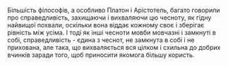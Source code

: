 Більшість філософів, а особливо Платон і Арістотель, багато говорили про справедливість, захищаючи і вихваляючи цю чесноту, як гідну найвищої похвали, оскільки вона віддає кожному своє і зберігає рівність між усіма. І тоді як інші чесноти мовби мовчазні і замкнуті в собі, справедливість - єдина з чеснот, не замкнута в собі і не прихована, але така, що вихваляється вся цілком і схильна до добрих вчинків заради того, щоб приносити якомога більшу користь.